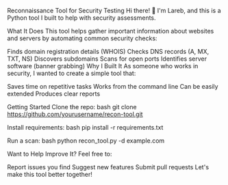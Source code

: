 Reconnaissance Tool for Security Testing
Hi there! 👋 I'm Lareb, and this is a Python tool I built to help with security assessments.

What It Does
This tool helps gather important information about websites and servers by automating common security checks:

Finds domain registration details (WHOIS)
Checks DNS records (A, MX, TXT, NS)
Discovers subdomains
Scans for open ports
Identifies server software (banner grabbing)
Why I Built It
As someone who works in security, I wanted to create a simple tool that:

Saves time on repetitive tasks
Works from the command line
Can be easily extended
Produces clear reports

Getting Started
Clone the repo:
bash
git clone https://github.com/yourusername/recon-tool.git

Install requirements:
bash
pip install -r requirements.txt

Run a scan:
bash
python recon_tool.py -d example.com

Want to Help Improve It?
Feel free to:

Report issues you find
Suggest new features
Submit pull requests
Let's make this tool better together!
